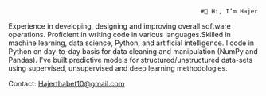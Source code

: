                                                           #👋 Hi, I’m Hajer



Experience in developing, designing and improving overall software operations. Proficient in writing code in various languages.Skilled in machine learning, data science, Python, and artificial intelligence.
I code in Python on day-to-day basis for data cleaning and manipulation (NumPy and Pandas). I've built predictive models for structured/unstructured data-sets using supervised, unsupervised and deep learning methodologies.

Contact: Hajerthabet10@gmail.com

